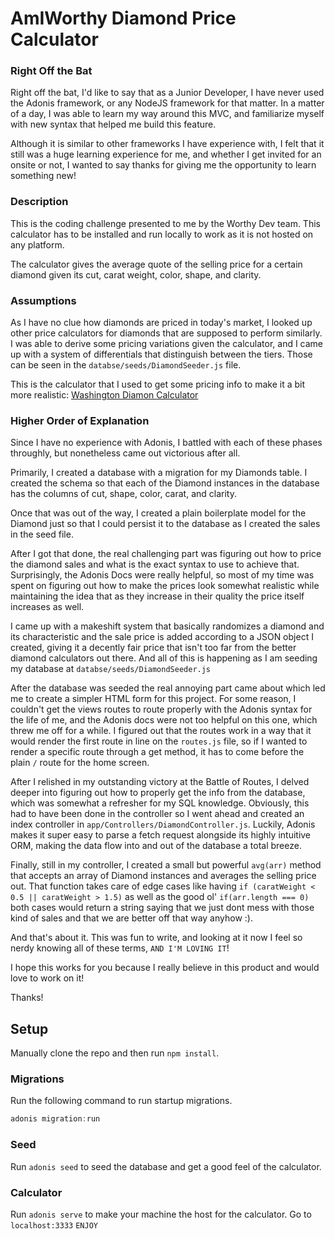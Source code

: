 # AmIWorthy Diamond Price Calculator

### Right Off the Bat

Right off the bat, I'd like to say that as a Junior Developer, I have never used the Adonis framework, or any NodeJS framework for that matter. In a matter of a day, I was able to learn my way around this MVC, and familiarize myself with new syntax that helped me build this feature.

 Although it is similar to other frameworks I have experience with, I felt that it still was a huge learning experience for me, and whether I get invited for an onsite or not, I wanted to say thanks for giving me the opportunity to learn something new!

### Description

This is the coding challenge presented to me by the Worthy Dev team.
This calculator has to be installed and run locally to work as it is not hosted on any platform.

The calculator gives the average quote of the selling price for a certain diamond given its cut, 
carat weight, color, shape, and clarity. 

### Assumptions

As I have no clue how diamonds are priced in today's market, I looked up other price calculators for diamonds
that are supposed to perform similarly. I was able to derive some pricing variations given the calculator, and I came up with a system of differentials that distinguish between the tiers. Those can be seen in the ``databse/seeds/DiamondSeeder.js`` file. 

This is the calculator that I used to get some pricing info to make it a bit more realistic:
[Washington Diamon Calculator](https://www.washingtondiamond.com/pages/diamond-price-calculator)

### Higher Order of Explanation

Since I have no experience with Adonis, I battled with each of these phases throughly, but nonetheless came out victorious after all.

Primarily, I created a database with a migration for my Diamonds table. I created the schema so that each of the Diamond instances in the database has the columns of cut, shape, color, carat, and clarity. 

Once that was out of the way, I created a plain boilerplate model for the Diamond just so that I could persist it to the database as I created the sales in the seed file. 

After I got that done, the real challenging part was figuring out how to price the diamond sales and what is the exact syntax to use to achieve that. Surprisingly, the Adonis Docs were really helpful, so most of my time was spent on figuring out how to make the prices look somewhat realistic while maintaining the idea that as they increase in their quality the price itself increases as well. 

I came up with a makeshift system that basically randomizes a diamond and its characteristic and the sale price is added according to a JSON object I created, giving it a decently fair price that isn't too far from the better diamond calculators out there. And all of this is happening as I am seeding my database at ```databse/seeds/DiamondSeeder.js```

After the database was seeded the real annoying part came about which led me to create a simpler HTML form for this project. For some reason, I couldn't get the views routes to route properly with the Adonis syntax for the life of me, and the Adonis docs were not too helpful on this one, which threw me off for a while. I figured out that the routes work in a way that it would render the first route in line on the `routes.js` file, so if I wanted to render a specific route through a get method, it has to come before the plain `/` route for the home screen. 

After I relished in my outstanding victory at the Battle of Routes, I delved deeper into figuring out how to properly get the info from the database, which was somewhat a refresher for my SQL knowledge. Obviously, this had to have been done in the controller so I went ahead and created an index controller in ```app/Controllers/DiamondController.js```. Luckily, Adonis makes it super easy to parse a fetch request alongside its highly intuitive ORM, making the data flow into and out of the database a total breeze. 

Finally, still in my controller, I created a small but powerful `avg(arr)` method that accepts an array of Diamond instances and averages the selling price out. That function takes care of edge cases like having `if (caratWeight < 0.5 || caratWeight > 1.5)` as well as the good ol' `if(arr.length === 0)` both cases would return a string saying that we just dont mess with those kind of sales and that we are better off that way anyhow :).

And that's about it. This was fun to write, and looking at it now I feel so nerdy knowing all of these terms, `AND I'M LOVING IT`!

I hope this works for you because I really believe in this product and would love to work on it!

Thanks!

## Setup

Manually clone the repo and then run `npm install`.


### Migrations

Run the following command to run startup migrations.

```js
adonis migration:run
```

### Seed 

Run ``` adonis seed ``` to seed the database and get a good feel of the calculator.

### Calculator

Run ```adonis serve``` to make your machine the host for the calculator.
Go to ```localhost:3333```
`ENJOY`
